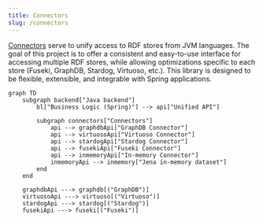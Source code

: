 ```yaml
---
title: Connectors
slug: /connectors
---
```


[Connectors](https://github.com/cognizone/semanticz-connectors) serve to unify access to RDF stores from JVM languages. 
The goal of this project is to offer a consistent and easy-to-use interface for accessing multiple RDF stores, 
while allowing optimizations specific to each store (Fuseki, GraphDB, Stardog, Virtuoso, etc.). This library is designed 
to be flexible, extensible, and integrable with Spring applications.

```mermaid
graph TD
    subgraph backend["Java backend"]
        bl["Business Logic (Spring)"] --> api["Unified API"]

        subgraph connectors["Connectors"]
            api --> graphdbApi["GraphDB Connector"]
            api --> virtuosoApi["Virtuoso Connector"]
            api --> stardogApi["Stardog Connector"]
            api --> fusekiApi["Fuseki Connector"]
            api --> inmemoryApi["In-memory Connector"]
            inmemoryApi --> inmemory["Jena in-memory dataset"]
        end
    end

    graphdbApi ---> graphdb[("GraphDB")]
    virtuosoApi ---> virtuoso[("Virtuoso")]
    stardogApi ---> stardog[("Stardog")]
    fusekiApi ---> fuseki[("Fuseki")]
```